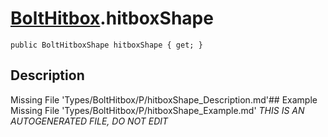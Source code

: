 # [BoltHitbox](Types/BoltHitbox.md).hitboxShape
`public BoltHitboxShape hitboxShape { get; }`
## Description
Missing File 'Types/BoltHitbox/P/hitboxShape_Description.md'## Example
Missing File 'Types/BoltHitbox/P/hitboxShape_Example.md'
*THIS IS AN AUTOGENERATED FILE, DO NOT EDIT*

